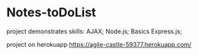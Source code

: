 # Notes-toDoList
project demonstrates skills: AJAX; Node.js; Basics Express.js;

project on herokuapp https://agile-castle-59377.herokuapp.com/

